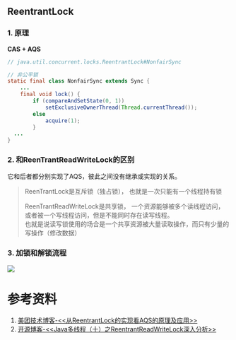 ## ReentrantLock

### 1. 原理  

**CAS + AQS**

```java
// java.util.concurrent.locks.ReentrantLock#NonfairSync

// 非公平锁
static final class NonfairSync extends Sync {
	...
	final void lock() {
		if (compareAndSetState(0, 1))
			setExclusiveOwnerThread(Thread.currentThread());
		else
			acquire(1);
		}
  ...
}
```

### 2. 和ReenTrantReadWriteLock的区别

它和后者都分别实现了AQS，彼此之间没有继承或实现的关系。

> ReenTrantLock是互斥锁（独占锁）， 也就是一次只能有一个线程持有锁
>
> ReenTrantReadWriteLock是共享锁， 一个资源能够被多个读线程访问，或者被一个写线程访问，但是不能同时存在读写线程。  
> 也就是说读写锁使用的场合是一个共享资源被大量读取操作，而只有少量的写操作（修改数据）

### 3. 加锁和解锁流程

![](https://p3-juejin.byteimg.com/tos-cn-i-k3u1fbpfcp/66c3518f4e7a49978a8db9214eae8b39~tplv-k3u1fbpfcp-watermark.image)



# 参考资料
1. [美团技术博客-<<从ReentrantLock的实现看AQS的原理及应用>>](https://tech.meituan.com/2019/12/05/aqs-theory-and-apply.html)
2. [开源博客-<<Java多线程（十）之ReentrantReadWriteLock深入分析>>](http://blog.csdn.net/vernonzheng/article/details/8297230)